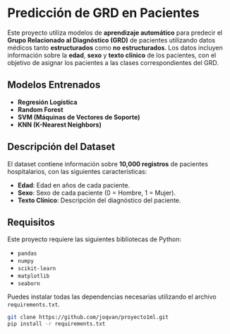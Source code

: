 # Predicción de GRD en Pacientes

Este proyecto utiliza modelos de **aprendizaje automático** para predecir el **Grupo Relacionado al Diagnóstico (GRD)** de pacientes utilizando datos médicos tanto **estructurados** como **no estructurados**. Los datos incluyen información sobre la **edad**, **sexo** y **texto clínico** de los pacientes, con el objetivo de asignar los pacientes a las clases correspondientes del GRD.

## Modelos Entrenados

- **Regresión Logística**
- **Random Forest**
- **SVM (Máquinas de Vectores de Soporte)**
- **KNN (K-Nearest Neighbors)**

## Descripción del Dataset

El dataset contiene información sobre **10,000 registros** de pacientes hospitalarios, con las siguientes características:
- **Edad**: Edad en años de cada paciente.
- **Sexo**: Sexo de cada paciente (0 = Hombre, 1 = Mujer).
- **Texto Clínico**: Descripción del diagnóstico del paciente.

## Requisitos

Este proyecto requiere las siguientes bibliotecas de Python:

- `pandas`
- `numpy`
- `scikit-learn`
- `matplotlib`
- `seaborn`

Puedes instalar todas las dependencias necesarias utilizando el archivo `requirements.txt`.

```bash
git clone https://github.com/joqvan/proyecto1ml.git
pip install -r requirements.txt
